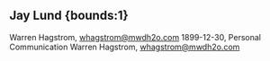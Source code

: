 ## Jay Lund {bounds:1} 
Warren Hagstrom, whagstrom@mwdh2o.com
1899-12-30, Personal Communication
Warren Hagstrom, whagstrom@mwdh2o.com
